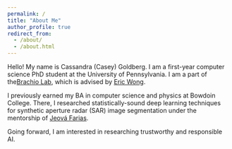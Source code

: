 ```yaml
---
permalink: /
title: "About Me"
author_profile: true
redirect_from: 
  - /about/
  - /about.html
---
```


Hello! My name is Cassandra (Casey) Goldberg. I am a first-year computer science PhD student at the University of Pennsylvania. I am a part of the[Brachio Lab](https://brachiolab.github.io/), which is advised by [Eric Wong](https://riceric22.github.io/). 

I previously earned my BA in computer science and physics at Bowdoin College. There, I researched statistically-sound deep learning techniques for synthetic aperture radar (SAR) image segmentation under the mentorship of [Jeová Farias](https://jeovafarias.github.io/). 

Going forward, I am interested in researching trustworthy and responsible AI. 